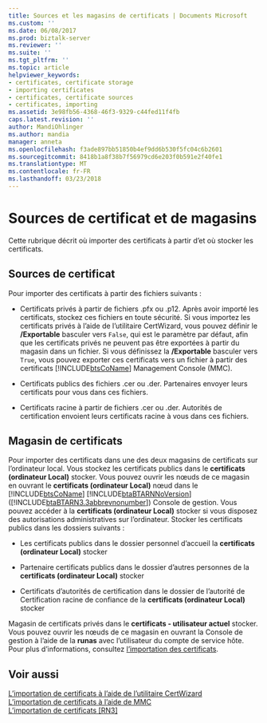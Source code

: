 ```yaml
---
title: Sources et les magasins de certificats | Documents Microsoft
ms.custom: ''
ms.date: 06/08/2017
ms.prod: biztalk-server
ms.reviewer: ''
ms.suite: ''
ms.tgt_pltfrm: ''
ms.topic: article
helpviewer_keywords:
- certificates, certificate storage
- importing certificates
- certificates, certificate sources
- certificates, importing
ms.assetid: 3e98fb56-4368-46f3-9329-c44fed11f4fb
caps.latest.revision: ''
author: MandiOhlinger
ms.author: mandia
manager: anneta
ms.openlocfilehash: f3ade897bb51850b4ef9dd6b530f5fc04c6b2601
ms.sourcegitcommit: 8418b1a8f38b7f56979cd6e203f0b591e2f40fe1
ms.translationtype: MT
ms.contentlocale: fr-FR
ms.lasthandoff: 03/23/2018
---
```

# <a name="certificate-sources-and-stores"></a>Sources de certificat et de magasins
Cette rubrique décrit où importer des certificats à partir d’et où stocker les certificats.  
  
## <a name="certificate-sources"></a>Sources de certificat  
 Pour importer des certificats à partir des fichiers suivants :  
  
-   Certificats privés à partir de fichiers .pfx ou .p12. Après avoir importé les certificats, stockez ces fichiers en toute sécurité. Si vous importez les certificats privés à l’aide de l’utilitaire CertWizard, vous pouvez définir le **/Exportable** basculer vers `False`, qui est le paramètre par défaut, afin que les certificats privés ne peuvent pas être exportées à partir du magasin dans un fichier. Si vous définissez la **/Exportable** basculer vers `True`, vous pouvez exporter ces certificats vers un fichier à partir des certificats [!INCLUDE[btsCoName](../../includes/btsconame-md.md)] Management Console (MMC).  
  
-   Certificats publics des fichiers .cer ou .der. Partenaires envoyer leurs certificats pour vous dans ces fichiers.  
  
-   Certificats racine à partir de fichiers .cer ou .der. Autorités de certification envoient leurs certificats racine à vous dans ces fichiers.  
  
## <a name="certificate-storage"></a>Magasin de certificats  
 Pour importer des certificats dans une des deux magasins de certificats sur l’ordinateur local. Vous stockez les certificats publics dans le **certificats (ordinateur Local)** stocker. Vous pouvez ouvrir les nœuds de ce magasin en ouvrant le **certificats (ordinateur Local)** nœud dans le [!INCLUDE[btsCoName](../../includes/btsconame-md.md)] [!INCLUDE[btaBTARNNoVersion](../../includes/btabtarnnoversion-md.md)] ([!INCLUDE[btaBTARN3.3abbrevnonumber](../../includes/btabtarn3-3abbrevnonumber-md.md)]) Console de gestion. Vous pouvez accéder à la **certificats (ordinateur Local)** stocker si vous disposez des autorisations administratives sur l’ordinateur. Stocker les certificats publics dans les dossiers suivants :  
  
-   Les certificats publics dans le dossier personnel d’accueil la **certificats (ordinateur Local)** stocker  
  
-   Partenaire certificats publics dans le dossier d’autres personnes de la **certificats (ordinateur Local)** stocker  
  
-   Certificats d’autorités de certification dans le dossier de l’autorité de Certification racine de confiance de la **certificats (ordinateur Local)** stocker  
  
 Magasin de certificats privés dans le **certificats - utilisateur actuel** stocker. Vous pouvez ouvrir les nœuds de ce magasin en ouvrant la Console de gestion à l’aide de la **runas** avec l’utilisateur du compte de service hôte. Pour plus d’informations, consultez [l’importation des certificats](../../adapters-and-accelerators/accelerator-rosettanet/importing-certificates.md).  
  
## <a name="see-also"></a>Voir aussi  
 [L’importation de certificats à l’aide de l’utilitaire CertWizard](../../adapters-and-accelerators/accelerator-rosettanet/importing-certificates-using-the-certwizard-utility.md)   
 [L’importation de certificats à l’aide de MMC](../../adapters-and-accelerators/accelerator-rosettanet/importing-certificates-using-mmc.md)   
 [L’importation de certificats &#91;RN3&#93;](../../adapters-and-accelerators/accelerator-rosettanet/certificate-sources-and-stores.md)